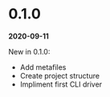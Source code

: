 # 0.1.0
**2020-09-11**

New in 0.1.0:
* Add metafiles
* Create project structure
* Impliment first CLI driver
